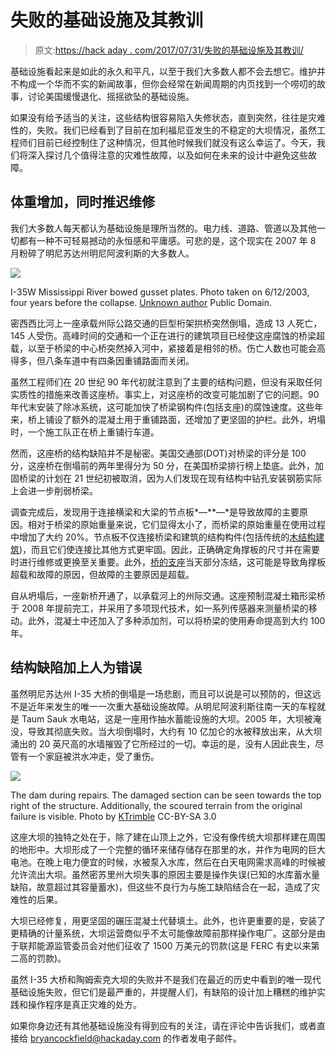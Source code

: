 # 失败的基础设施及其教训

> 原文:[https://hack aday . com/2017/07/31/失败的基础设施及其教训/](https://hackaday.com/2017/07/31/failing-infrastructure-and-the-lessons-it-teaches/)

基础设施看起来是如此的永久和平凡，以至于我们大多数人都不会去想它。维护并不构成一个华而不实的新闻故事，但你会经常在新闻周期的内页找到一个唠叨的故事，讨论美国缓慢退化、摇摇欲坠的基础设施。

如果没有给予适当的关注，这些结构很容易陷入失修状态，直到突然，往往是灾难性的，失败。我们已经看到了目前在加利福尼亚发生的不稳定的大坝情况，虽然工程师们目前已经控制住了这种情况，但其他时候我们就没有这么幸运了。今天，我们将深入探讨几个值得注意的灾难性故障，以及如何在未来的设计中避免这些故障。

## 体重增加，同时推迟维修

我们大多数人每天都认为基础设施是理所当然的。电力线、道路、管道以及其他一切都有一种不可轻易撼动的永恒感和平庸感。可悲的是，这个现实在 2007 年 8 月粉碎了明尼苏达州明尼阿波利斯的大多数人。

![](../Images/f31285ad4990c88229b4bc059ff51b09.png)

I-35W Mississippi River bowed gusset plates. Photo taken on 6/12/2003, four years before the collapse. [Unknown author](https://commons.wikimedia.org/wiki/File:I-35W_Mississippi_River_Bridge_bowed_gusset_plates,_2003-06-12.jpg) Public Domain.

密西西比河上一座承载州际公路交通的巨型桁架拱桥突然倒塌，造成 13 人死亡，145 人受伤。高峰时间的交通和一个正在进行的建筑项目已经使这座腐蚀的桥梁超载，以至于桥梁的中心桥突然掉入河中，紧接着是相邻的桥。伤亡人数也可能会高得多，但八条车道中有四条因重铺路面而关闭。

虽然工程师们在 20 世纪 90 年代初就注意到了主要的结构问题，但没有采取任何实质性的措施来改善这座桥。事实上，对这座桥的改变可能加剧了它的问题。90 年代末安装了除冰系统，这可能加快了桥梁钢构件(包括支座)的腐蚀速度。这些年来，桥上铺设了额外的混凝土用于重铺路面，还增加了更坚固的护栏。此外，坍塌时，一个施工队正在桥上重铺行车道。

然而，这座桥的结构缺陷并不是秘密。美国交通部(DOT)对桥梁的评分是 100 分，这座桥在倒塌前的两年里得分为 50 分，在美国桥梁排行榜上垫底。此外，加固桥梁的计划在 21 世纪初被取消，因为人们发现在现有结构中钻孔安装钢筋实际上会进一步削弱桥梁。

调查完成后，发现用于连接横梁和大梁的节点板*—**—*是导致故障的主要原因。相对于桥梁的原始重量来说，它们显得太小了，而桥梁的原始重量在使用过程中增加了大约 20%。节点板不仅连接桥梁和建筑的结构构件(包括传统的[木结构建筑](http://www.vermonttimberworks.com/learn/timber-frame-joinery/steel-connections/))，而且它们使连接比其他方式更牢固。因此，正确确定角撑板的尺寸并在需要时进行维修或更换至关重要。此外，[桥的支座](http://civildigital.com/types-functions-bearings-bridges/)当天部分冻结，这可能是导致角撑板超载和故障的原因，但故障的主要原因是超载。

自从坍塌后，一座新桥开通了，以承载河上的州际交通。这座预制混凝土箱形梁桥于 2008 年提前完工，并采用了多项现代技术，如一系列传感器来测量桥梁的移动。此外，混凝土中还加入了多种添加剂，可以将桥梁的使用寿命提高到大约 100 年。

## 结构缺陷加上人为错误

虽然明尼苏达州 I-35 大桥的倒塌是一场悲剧，而且可以说是可以预防的，但这远不是近年来发生的唯一一次重大基础设施故障。从明尼阿波利斯往南一天的车程就是 Taum Sauk 水电站，这是一座用作抽水蓄能设施的大坝。2005 年，大坝被淹没，导致其彻底失败。当大坝倒塌时，大约有 10 亿加仑的水被释放出来，从大坝涌出的 20 英尺高的水墙摧毁了它所经过的一切。幸运的是，没有人因此丧生，尽管有一个家庭被洪水冲走，受了重伤。

![](../Images/b17e0176e9f6815c66c331f70580eb00.png)

The dam during repairs. The damaged section can be seen towards the top right of the structure. Additionally, the scoured terrain from the original failure is visible. Photo by [KTrimble](https://commons.wikimedia.org/wiki/File:TaumSaukReservoir_underconstruction.jpg) CC-BY-SA 3.0

这座大坝的独特之处在于，除了建在山顶上之外，它没有像传统大坝那样建在周围的地形中。大坝形成了一个完整的循环来储存储存在那里的水，并作为电网的巨大电池。在晚上电力便宜的时候，水被泵入水库，然后在白天电网需求高峰的时候被允许流出大坝。虽然密苏里州大坝失事的原因主要是操作失误(已知的水库蓄水量缺陷，故意超过其容量蓄水)，但这些不良行为与施工缺陷结合在一起，造成了灾难性的后果。

大坝已经修复，用更坚固的碾压混凝土代替填土。此外，也许更重要的是，安装了更精确的计量系统，大坝运营商似乎不太可能像故障前那样操作电厂。这部分是由于联邦能源监管委员会对他们征收了 1500 万美元的罚款(这是 FERC 有史以来第二高的罚款)。

虽然 I-35 大桥和陶姆索克大坝的失败并不是我们在最近的历史中看到的唯一现代基础设施失败，但它们是最严重的，并提醒人们，有缺陷的设计加上糟糕的维护实践和操作程序是真正灾难的处方。

如果你身边还有其他基础设施没有得到应有的关注，请在评论中告诉我们，或者直接给 bryancockfield@hackaday.com 的作者发电子邮件。